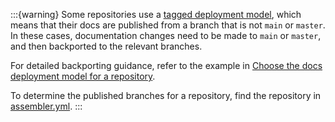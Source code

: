 :::{warning}
Some repositories use a [tagged deployment model](deployment-models.md), which means that their docs are published from a branch that is not `main` or `master`. In these cases, documentation changes need to be made to `main` or `master`, and then backported to the relevant branches.

For detailed backporting guidance, refer to the example in [Choose the docs deployment model for a repository](/contribute/deployment-models.md#workflow-2-make-docs-updates-when-the-repo-is-publishing-docs-from-a-version-branch).

To determine the published branches for a repository, find the repository in [assembler.yml](https://github.com/elastic/docs-builder/blob/main/src/tooling/docs-assembler/assembler.yml).
:::
